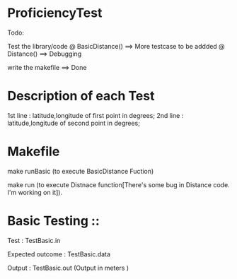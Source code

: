 # ProficiencyTest

Todo:

Test the library/code 
  @ BasicDistance() ==> More testcase to be addded
  @ Distance() ==> Debugging 

write the makefile ==> Done

# Description of each Test 

 1st line : latitude,longitude of first point in degrees;
 2nd line : latitude,longitude of second point in degrees;

# Makefile

make runBasic (to execute BasicDistance Fuction)

make run  (to execute Distnace function[There's some bug in Distance code. I'm working on it]).


# Basic Testing ::

Test : TestBasic.in 

Expected outcome : TestBasic.data 

Output : TestBasic.out (Output in meters )


